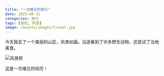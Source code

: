 ```yaml
---
title: "一次难忘的旅行"
date: 2025-08-31
categories: 旅行
tags: [冒险, 风景]
image: /assets/images/travel.jpg
---
```


今天我去了一个美丽的山区，风景如画。沿途看到了许多野生动物，还尝试了当地美食。

![风景照](/assets/images/travel.jpg)

这是一次难忘的经历！